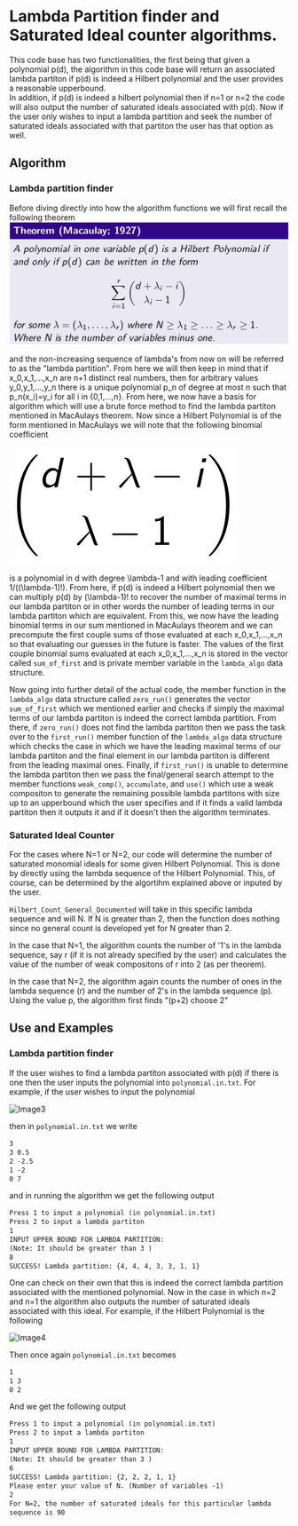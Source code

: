 # Lambda Partition finder and Saturated Ideal counter algorithms.
This code base has two functionalities, the first being that given a polynomial 
p(d), the algorithm in this code base will return an associated lambda partiton 
if p(d) is indeed a Hilbert polynomial and the user provides a reasonable upperbound.  
In addition, if p(d) is indeed a hilbert polynomial then if n=1 or n=2 the code 
will also output the number of saturated ideals associated with p(d).  Now if the 
user only wishes to input a lambda partition and seek the number of saturated 
ideals associated with that partiton the user has that option as well.

## Algorithm
### Lambda partition finder
Before diving directly into how the algorithm functions we will first recall the
following theorem
![Image1](/images/M1927Theorem.png)

and the non-increasing sequence of lambda's from now on will be referred to as the "lambda partition".
From here we will then keep in mind that if x_0,x_1,...,x_n are n+1 distinct 
real numbers, then for arbitrary values y_0,y_1,...,y_n there is a unique polynomial 
p_n of degree at most n such that p_n(x_i)=y_i for all i in {0,1,...,n}.
From here, we now have a basis for algorithm which will use a brute force method
to find the lambda partiton mentioned in MacAulays theorem.  Now since a Hilbert
Polynomial is of the form mentioned in MacAulays we will note that the following 
binomial coefficient

![Image2](/images/binomial.png)

is a polynomial in d with degree \lambda-1 and with leading coefficient 1/((\lambda-1)!).
From here, if p(d) is indeed a Hilbert polynomial then we can multiply p(d) by 
(\lambda-1)! to recover the number of maximal terms in our lambda partiton or in
other words the number of leading terms in our lambda partiton which are equivalent.
From this, we now have the leading binomial terms in our sum mentioned in MacAulays
theorem and we can precompute the first couple sums of those evaluated at each 
x_0,x_1,...,x_n so that evaluating our guesses in the future is faster.  The values
of the first couple binomial sums evaluated at each x_0,x_1,...,x_n is stored in the 
vector called ```sum_of_first``` and is private member variable in the ```lambda_algo```
data structure.

Now going into further detail of the actual code, the member function in the ```lambda_algo```
data structure called ```zero_run()``` generates the vector ```sum_of_first``` which we mentioned
earlier and checks if simply the maximal terms of our lambda partiton is indeed the
correct lambda partition.  From there, if ```zero_run()``` does not find the lambda partiton
then we pass the task over to the ```first_run()``` member function of the ```lambda_algo```
data structure which checks the case in which we have the leading maximal terms of our lambda partiton 
and the final element in our lambda partiton is different from the leading maximal ones.
Finally, if ```first_run()``` is unable to determine the lambda partiton then we pass the 
final/general search attempt to the member functions ```weak_comp()```, ```accumulate```, and
```use()``` which use a weak compositon to generate the remaining possible lambda partitons 
with size up to an upperbound which the user specifies and if it finds a valid lambda 
partiton then it outputs it and if it doesn't then the algorithm terminates.

### Saturated Ideal Counter

For the cases where N=1 or N=2, our code will determine the number of saturated 
monomial ideals for some given Hilbert Polynomial. This is done by directly using 
the lambda sequence of the Hilbert Polynomial. This, of course, can be determined
by the algortihm explained above or inputed by the user. 

```Hilbert_Count_General_Documented``` will take in this specific lambda sequence 
and will N. If N is greater than 2, then the function does nothing since no general 
count is developed yet for N greater than 2. 

In the case that N=1, the algorithm counts the number of '1's in the lambda sequence,
say r (if it is not already specified by the user) and calculates the value of the
number of weak compositons of r into 2 (as per theorem).

In the case that N=2,  the algorithm again counts the number of ones in the lambda 
sequence (r) and the number of 2's in the lambda sequence (p).
Using the value p, the algorithm first finds "(p+2) choose 2"


## Use and Examples
### Lambda partition finder
If the user wishes to find a lambda partiton associated with p(d) if there is one
then the user inputs the polynomial into ```polynomial.in.txt```.  For example, if the user wishes
to input the polynomial

![Image3](/images/polynomial_ex_1.png)

then in ```polynomial.in.txt``` we write 
```
3
3 0.5
2 -2.5
1 -2
0 7
```
and in running the algorithm we get the following output
```
Press 1 to input a polynomial (in polynomial.in.txt)
Press 2 to input a lambda partiton
1
INPUT UPPER BOUND FOR LAMBDA PARTITION: 
(Note: It should be greater than 3 )
8
SUCCESS! Lambda partition: {4, 4, 4, 3, 3, 1, 1}
```
One can check on their own that this is indeed the correct lambda partition associated 
with the mentioned polynomial.  Now in the case in which n=2 and n=1 the algorithm
also outputs the number of saturated ideals associated with this ideal.  For example,
if the Hilbert Polynomial is the following

![Image4](/images/polynomial_ex_2.png)

Then once again ```polynomial.in.txt``` becomes
```
1
1 3
0 2
```
And we get the following output
```
Press 1 to input a polynomial (in polynomial.in.txt)
Press 2 to input a lambda partiton
1
INPUT UPPER BOUND FOR LAMBDA PARTITION: 
(Note: It should be greater than 3 )
6
SUCCESS! Lambda partition: {2, 2, 2, 1, 1}
Please enter your value of N. (Number of variables -1)
2
For N=2, the number of saturated ideals for this particular lambda sequence is 90
```


